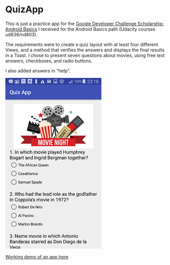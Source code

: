 # QuizApp

This is just a practice app for the <a href="https://www.udacity.com/google-scholarships">Google Developer Challenge Scholarship: Android Basics</a> I received for the Android Basics path (Udacity courses ud836/nd803). 

The requirements were to create a quiz layout with at least four different Views, and a method that verifies the answers and displays the final results in a Toast. I chose to present seven questions about movies, using free text answers, checkboxes, and radio buttons.

I also added answers in "help".

![alt text](https://raw.githubusercontent.com/AleksandraWozniak/QuizApp/master/Screenshot_2017-12-30-23-16-39.png)

<a href="https://www.youtube.com/watch?v=K3oxOhSgoVA&feature=youtu.be">Working demo of an app here</a>
